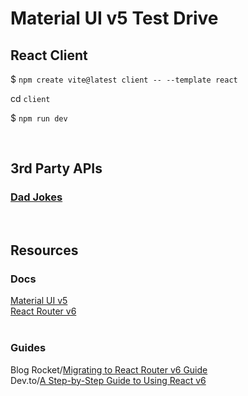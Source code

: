 # Material UI v5 Test Drive

## React Client

<p>$ <code>npm create vite@latest client -- --template react</code></p>
<p>cd <code>client</code></p>
<p>$ <code>npm run dev</code></p>
<br>

## 3rd Party APIs

### [Dad Jokes](https://dadjokes.io/)

<br>

## Resources

### Docs

[Material UI v5](https://mui.com)<br>
[React Router v6](https://reactrouter.com)<br>
<br>

### Guides

Blog Rocket/[Migrating to React Router v6 Guide](https://blog.logrocket.com/migrating-react-router-v6-guide/)<br>
Dev.to/[A Step-by-Step Guide to Using React v6](https://dev.to/franciscomendes10866/how-to-use-react-router-v6-2bce)<br>
<br>
